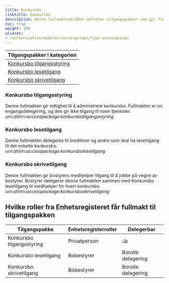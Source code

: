 ```yaml
---
title: Konkursbo
linktitle: Konkursbo
description: Dette fullmaktsområdet omfatter tilgangspakker som gir fullmakter til bosiden, med tjenester og ressurser som er aktuelle for bostyrer å benytte på vegne av debitor. Ved regelverksendringer eller innføring av nye digitale tjenester kan det bli endringer i tilganger som fullmaktene gir.
toc: true
weight: 100
aliases:
- /authorization/modules/accessgroups/type-accessgroups
---
```


|**Tilgangspakker i kategorien**|
|---|
|[Konkursbo tilgangsstyring](http://docs.altinn.studio/authorization/what-do-you-get/accessgroups/accessgroups/type-accessgroups/konkursbo/#konkursbo-tilgangsstyring)|
|[Konkursbo lesetilgang](http://docs.altinn.studio/authorization/what-do-you-get/accessgroups/accessgroups/type-accessgroups/konkursbo/#konkursbo-lesetilgang)|
|[Konkursbo skrivetilgang](http://docs.altinn.studio/authorization/what-do-you-get/accessgroups/accessgroups/type-accessgroups/konkursbo/#konkursbo-skrivetilgang)|

### Konkursbo tilgangsstyring
Denne fullmakten gir rettighet til å administrere konkursbo. Fullmakten er en engangsdelegering, og den gir ikke tilgang til noen tjenester.  
*urn:altinn:accesspackage:konkursbotilgangsstyring*

### Konkursbo lesetilgang
Denne fullmakten delegeres til kreditorer og andre som skal ha lesetilgang til det enkelte konkursbo.  
*urn:altinn:accesspackage:konkursbolesetilgang*

### Konkursbo skrivetilgang
Denne fullmakten gir bostyrers medhjelper tilgang til å jobbe på vegne av bostyrer. Bostyrer delegerer denne fullmakten sammen med Konkursbo lesetilgang til medhjelper for hvert konkursbo.  
*urn:altinn:accesspackage:konkursboskrivetilgang*


## Hvilke roller fra Enhetsregisteret får fullmakt til tilgangspakken
|**Tilgangspakke**|**Enhetsregisterroller**|**Delegerbar**|
|---|---|---|
|Konkursbo tilgangsstyring|Privatperson|Ja|
|Konkursbo lesetilgang|Bobestyrer|Borolle delegering|
|Konkursbo skrivetilgang|Bobestyrer|Borolle delegering|
